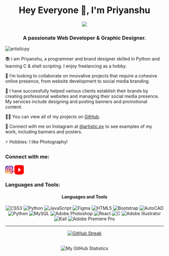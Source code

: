 <h1 align="center">Hey Everyone 👋, I'm Priyanshu</h1>
<div align="center">
<img src="https://i.pinimg.com/originals/fb/c6/f3/fbc6f31bd3b84159470b973aca7e0f97.gif">
</div>
<h3 align="center">A passionate Web Developer & Graphic Designer.</h3>

<p align="left">
<img src="https://komarev.com/ghpvc/?username=artisticpy&label=Profile%20views&color=0e75b6&style=flat" alt="artisticpy" />
</p>

📚 I am Priyanshu, a programmer and brand designer skilled in Python and learning C & shell scripting. I enjoy freelancing as a hobby.

🔗 I’m looking to collaborate on innovative projects that require a cohesive online presence, from website development to social media branding.

🤝 I have successfully helped various clients establish their brands by creating professional websites and managing their social media presence. My services include designing and posting banners and promotional content.

👨‍💻 You can view all of my projects on [GitHub](https://github.com/artisticpy?tab=repositories).

🎨 Connect with me on Instagram at [@artistic.py](https://instagram.com/artistic.py) to see examples of my work, including banners and posters.

⚡ Hobbies: I like Photography!

<h3 align="left">Connect with me:</h3>
<p align="left">
<a href="https://instagram.com/artistic.py" target="blank">
<img align="center" src="https://raw.githubusercontent.com/artisticpy/artisticpy/main/icons/instapix.png" alt="artistic.py" height="25" width="25" />
</a>
<a href="https://www.youtube.com/@artisticpy" target="blank">
<img align="center" src="https://raw.githubusercontent.com/artisticpy/artisticpy/main/icons/ytpix.svg" alt="artistic.py" height="30" width="30" />
</a>
</p>


<h3 align="left">Languages and Tools:</h3>
<div align="center">

<!--<img src="Assets/Gif/Wide-computer" align="center"  width="1000">-->

#### Languages and Tools
![CSS3](https://img.shields.io/badge/css3-%231572B6.svg?style=for-the-badge&logo=css3&logoColor=white) ![Python](https://img.shields.io/badge/python-3670A0?style=for-the-badge&logo=python&logoColor=ffdd54) ![JavaScript](https://img.shields.io/badge/javascript-%23323330.svg?style=for-the-badge&logo=javascript&logoColor=%23F7DF1E) ![Figma](https://img.shields.io/badge/figma-%23F24E1E.svg?style=for-the-badge&logo=figma&logoColor=white) ![HTML5](https://img.shields.io/badge/html5-%23E34F26.svg?style=for-the-badge&logo=html5&logoColor=white) ![Bootstrap](https://img.shields.io/badge/bootstrap-%23563D7C.svg?style=for-the-badge&logo=bootstrap&logoColor=white) ![AutoCAD](https://img.shields.io/badge/AutoCAD-E51050.svg?style=for-the-badge&logo=AutoCAD&logoColor=white) ![Python](https://img.shields.io/badge/python-3670A0?style=for-the-badge&logo=python&logoColor=ffdd54) ![MySQL](https://img.shields.io/badge/mysql-%2300f.svg?style=for-the-badge&logo=mysql&logoColor=white) ![Adobe Photoshop](https://img.shields.io/badge/adobe%20photoshop-%2331A8FF.svg?style=for-the-badge&logo=adobe%20photoshop&logoColor=white) ![React](https://img.shields.io/badge/react-%2320232a.svg?style=for-the-badge&logo=react&logoColor=%2361DAFB) ![C](https://img.shields.io/badge/c-%2300599C.svg?style=for-the-badge&logo=c&logoColor=white) ![Adobe Illustrator](https://img.shields.io/badge/adobe%20illustrator-%23FF9A00.svg?style=for-the-badge&logo=adobe%20illustrator&logoColor=white) ![Kali](https://img.shields.io/badge/Kali%20Linux-557C94.svg?style=for-the-badge&logo=Kali-Linux&logoColor=white)   ![Adobe Premiere Pro](https://img.shields.io/badge/Adobe%20Premiere%20Pro-9999FF.svg?style=for-the-badge&logo=Adobe-Premiere-Pro&logoColor=white)

---

[![GitHub Streak](https://streak-stats.demolab.com?user=artisticpy&theme=shadow-green&hide_border=true)](https://git.io/streak-stats)

<!-- ![](https://github-readme-stats.vercel.app/api/top-langs/?username=ysh1th&theme=maroongold&hide_border=false&include_all_commits=true&count_private=true&layout=compact) -->

</div>

<div align="center">
<br/>
<img alt="My GitHub Statistics" src="https://github-readme-stats.vercel.app/api/top-langs/?username=artisticpy&langs_count=8&layout=compact&theme=dark" height="192px"/>
<br/>
</div>


